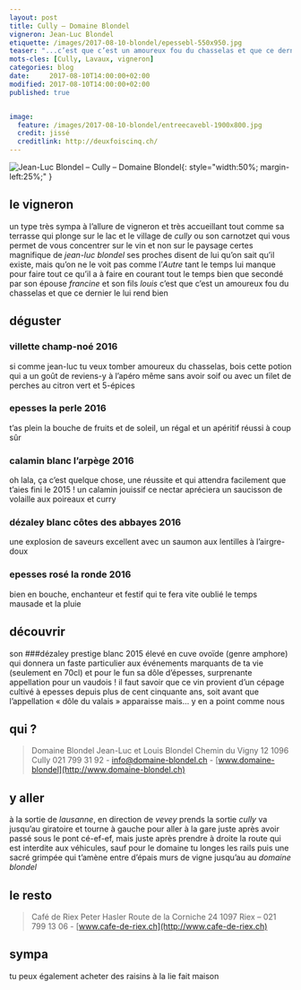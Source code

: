 ---layout: posttitle: Cully — Domaine Blondelvigneron: Jean-Luc Blondeletiquette: /images/2017-08-10-blondel/epessebl-550x950.jpgteaser: "...c’est que c’est un amoureux fou du chasselas et que ce dernier le lui rend bien"mots-cles: [Cully, Lavaux, vigneron]categories: blogdate:     2017-08-10T14:00:00+02:00modified: 2017-08-10T14:00:00+02:00published: trueimage:  feature: /images/2017-08-10-blondel/entreecavebl-1900x800.jpg  credit: jissé  creditlink: http://deuxfoiscinq.ch/---![Jean-Luc Blondel – Cully – Domaine Blondel][i1]{: style="width:50%; margin-left:25%;" }[i1]: ../../images/2017-08-10-blondel/blondelpapa-1200x1600.jpg## le vigneronun type très sympa à l’allure de vigneron et très accueillant tout comme sa terrasse qui plonge sur le lac et le village de *cully* ou son carnotzet qui vous permet de vous concentrer sur le vin et non sur le paysage certes magnifiquede *jean-luc blondel* ses proches disent de lui qu’on sait qu’il existe, mais qu’on ne le voit pas comme l’*Autre* tant le temps lui manque pour faire tout ce qu’il a à faire en courant tout le temps bien que secondé par son épouse *francine* et son fils *louis*c’est que c’est un amoureux fou du chasselas et que ce dernier le lui rend bien## déguster### villette champ-noé 2016si comme jean-luc tu veux tomber amoureux du chasselas, bois cette potion qui a un goût de reviens-yà l’apéro même sans avoir soif ou avec un filet de perches au citron vert et 5-épices### epesses la perle 2016t’as plein la bouche de fruits et de soleil, un régal et un apéritif réussi à coup sûr### calamin blanc l’arpège 2016oh lala, ça c’est quelque chose, une réussite et qui attendra facilement que t’aies fini le 2015 ! un calamin jouissifce nectar apréciera un saucisson de volaille aux poireaux et curry### dézaley blanc côtes des abbayes 2016une explosion de saveurs excellent avec un saumon aux lentilles à l’airgre-doux### epesses rosé la ronde 2016bien en bouche, enchanteur et festif qui te fera vite oublié le temps mausade et la pluie## découvrirson ###dézaley prestige blanc 2015élevé en cuve ovoïde (genre amphore) qui donnera un faste particulier aux événements marquants de ta vie (seulement en 70cl)et pour le funsa dôle d’épesses, surprenante appellation pour un vaudois !il faut savoir que ce vin provient d’un cépage cultivé à epesses depuis plus de cent cinquante ans, soit avant que l’appellation « dôle du valais » apparaissemais… y en a point comme nous## qui ?> Domaine Blondel> Jean-Luc et Louis Blondel> Chemin du Vigny 12> 1096 Cully> 021 799 31 92 - [info@domaine-blondel.ch](info@domaine-blondel.ch) - [www.domaine-blondel](http://www.domaine-blondel.ch)## y allerà la sortie de *lausanne*, en direction de *vevey* prends la sortie *cully*va jusqu’au giratoire et tourne à gauche pour aller à la garejuste après avoir passé sous le pont cé-ef-ef, mais juste après prendre à droite la route qui est interdite aux véhicules, sauf pour le domainetu longes les rails puis une sacré grimpée qui t’amène entre d’épais murs de vigne jusqu’au au *domaine blondel*## le resto> Café de Riex> Peter Hasler> Route de la Corniche 24> 1097 Riex – 021 799 13 06 - [www.cafe-de-riex.ch](http://www.cafe-de-riex.ch)## sympatu peux également acheter des raisins à la lie fait maison